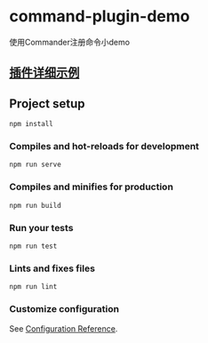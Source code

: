 # command-plugin-demo
使用Commander注册命令小demo

## [插件详细示例](https://juejin.im/post/5c73d879e51d454b4755603f#heading-7)

## Project setup
```
npm install
```

### Compiles and hot-reloads for development
```
npm run serve
```

### Compiles and minifies for production
```
npm run build
```

### Run your tests
```
npm run test
```

### Lints and fixes files
```
npm run lint
```

### Customize configuration
See [Configuration Reference](https://cli.vuejs.org/config/).
